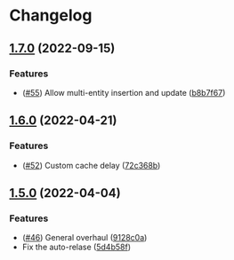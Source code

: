 # Changelog

## [1.7.0](https://www.github.com/Hypothesize/storage.js/compare/v1.6.0...v1.7.0) (2022-09-15)


### Features

* ([#55](https://www.github.com/Hypothesize/storage.js/issues/55)) Allow multi-entity insertion and update ([b8b7f67](https://www.github.com/Hypothesize/storage.js/commit/b8b7f6771e61390610becaa03453e741fbe660f1))

## [1.6.0](https://www.github.com/Hypothesize/storage.js/compare/v1.5.0...v1.6.0) (2022-04-21)


### Features

* ([#52](https://www.github.com/Hypothesize/storage.js/issues/52)) Custom cache delay ([72c368b](https://www.github.com/Hypothesize/storage.js/commit/72c368b06e428ad85e4a32824fc73dc9163e0269))

## [1.5.0](https://www.github.com/Hypothesize/storage.js/compare/v1.4.3...v1.5.0) (2022-04-04)


### Features

* ([#46](https://www.github.com/Hypothesize/storage.js/issues/46)) General overhaul ([9128c0a](https://www.github.com/Hypothesize/storage.js/commit/9128c0a2fd2a383e2ae1a93b9a8e69044c7a22d6))
* Fix the auto-relase ([5d4b58f](https://www.github.com/Hypothesize/storage.js/commit/5d4b58ffd00122ce686c32bd867b3c6f728f05b4))

